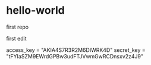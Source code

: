 # hello-world
first repo

first edit

access_key = "AKIA4S7R3R2M6DIWRK4D"
secret_key = "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"